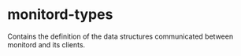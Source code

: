 # monitord-types
Contains the definition of the data structures communicated between monitord and its clients.
